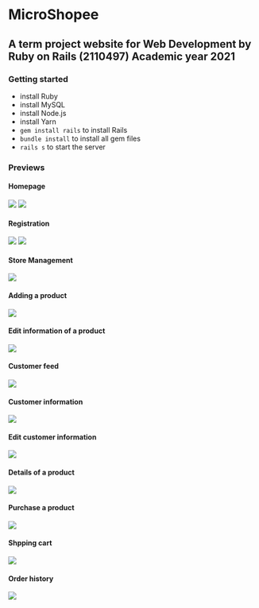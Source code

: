 # MicroShopee

## A term project website for **Web Development by Ruby on Rails (2110497) Academic year 2021**

### Getting started

- install Ruby
- install MySQL
- install Node.js
- install Yarn
- `gem install rails` to install Rails
- `bundle install` to install all gem files
- `rails s` to start the server
  <br>

### Previews

#### Homepage

<img src="https://github.com/SirawitN/webProg_FinalProject/blob/main/Screenshot/Homepage_1.png"> 
<img src="https://github.com/SirawitN/webProg_FinalProject/blob/main/Screenshot/Homepage_2.png">
<br>

#### Registration

<img src="https://github.com/SirawitN/webProg_FinalProject/blob/main/Screenshot/CustRegis.png"> 
<img src="https://github.com/SirawitN/webProg_FinalProject/blob/main/Screenshot/StoreRegis.png">

#### Store Management
<img src="https://github.com/SirawitN/webProg_FinalProject/blob/main/Screenshot/StoreFeed.png"> 

#### Adding a product
<img src="https://github.com/SirawitN/webProg_FinalProject/blob/main/Screenshot/AddAProduct.png"> 

#### Edit information of a product
<img src="https://github.com/SirawitN/webProg_FinalProject/blob/main/Screenshot/EditProductInfo.png"> 
<br>

#### Customer feed
<img src="https://github.com/SirawitN/webProg_FinalProject/blob/main/Screenshot/CustFreed.png"> 

#### Customer information
<img src="https://github.com/SirawitN/webProg_FinalProject/blob/main/Screenshot/Cust_info.png">

#### Edit customer information
<img src="https://github.com/SirawitN/webProg_FinalProject/blob/main/Screenshot/CustEditInfo.png">

#### Details of a product
<img src="https://github.com/SirawitN/webProg_FinalProject/blob/main/Screenshot/ProductDetails.png">

#### Purchase a product
<img src="https://github.com/SirawitN/webProg_FinalProject/blob/main/Screenshot/BuyAProduct.png">

#### Shpping cart
<img src="https://github.com/SirawitN/webProg_FinalProject/blob/main/Screenshot/ShoppingCart.png">

#### Order history
<img src="https://github.com/SirawitN/webProg_FinalProject/blob/main/Screenshot/OrdersHistory.png">


